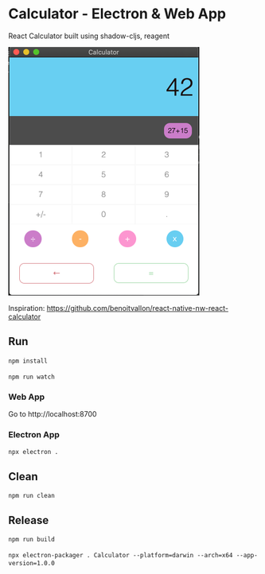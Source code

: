 # Calculator - Electron & Web App
React Calculator built using shadow-cljs, reagent

![](Screenshot.png)

Inspiration: https://github.com/benoitvallon/react-native-nw-react-calculator

## Run

``` shell
npm install

npm run watch
```
### Web App
Go to http://localhost:8700

### Electron App
``` shell
npx electron .
```

## Clean

``` shell
npm run clean
```

## Release

``` shell
npm run build

npx electron-packager . Calculator --platform=darwin --arch=x64 --app-version=1.0.0
```
